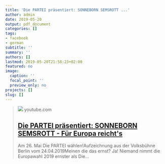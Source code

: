 ```yaml
---
title: 'Die PARTEI präsentiert: SONNEBORN SEMSROTT ...'
author: admin
date: 2019-05-20
output: pdf_document
categories: []
tags:
- facebook
- german
subtitle: ''
summary: ''
authors: []
lastmod: 2019-05-20T21:58:23+02:00
featured: no
image:
  caption: ''
  focal_point: ''
  preview_only: no
projects: []
slug: []
---
```


> [![](https://i.ytimg.com/vi/tx6yeYFOLjg/maxresdefault.jpg)](https://www.youtube.com/attribution_link?a=zlJ3wtHfXLM&u=%2Fwatch%3Fv%3Dtx6yeYFOLjg%26feature%3Dshare)
> youtube.com
> ## [Die PARTEI präsentiert: SONNEBORN SEMSROTT - Für Europa reicht's](https://www.youtube.com/attribution_link?a=zlJ3wtHfXLM&u=%2Fwatch%3Fv%3Dtx6yeYFOLjg%26feature%3Dshare)
>
>Am 26. Mai Die PARTEI wählen!Aufzeichnung aus der Volksbühne Berlin vom 24.04.2019Meinen die das ernst? Ja! Niemand nimmt die Europawahl 2019 ernster als Die...

